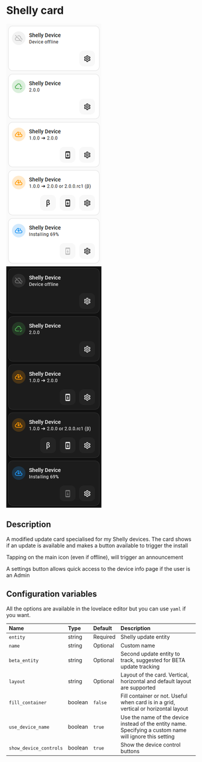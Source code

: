 # Shelly card

![Shelly light](../images/shelly-light.png)
![Shelly dark](../images/shelly-dark.png)

## Description

A modified update card specialised for my Shelly devices. The card shows if an update is available and makes a button available to trigger the install

Tapping on the main icon (even if offline), will trigger an announcement

A settings button allows quick access to the device info page if the user is an Admin

## Configuration variables

All the options are available in the lovelace editor but you can use `yaml` if you want.

| Name                   | Type    | Default  | Description                                                                                              |
| :--------------------- | :------ | :------- | :------------------------------------------------------------------------------------------------------- |
| `entity`               | string  | Required | Shelly update entity                                                                                     |
| `name`                 | string  | Optional | Custom name                                                                                              |
| `beta_entity`          | string  | Optional | Second update entity to track, suggested for BETA update tracking                                        |
| `layout`               | string  | Optional | Layout of the card. Vertical, horizontal and default layout are supported                                |
| `fill_container`       | boolean | `false`  | Fill container or not. Useful when card is in a grid, vertical or horizontal layout                      |
| `use_device_name`      | boolean | `true`   | Use the name of the device instead of the entity name. Specifying a custom name will ignore this setting |
| `show_device_controls` | boolean | `true`   | Show the device control buttons                                                                          |
